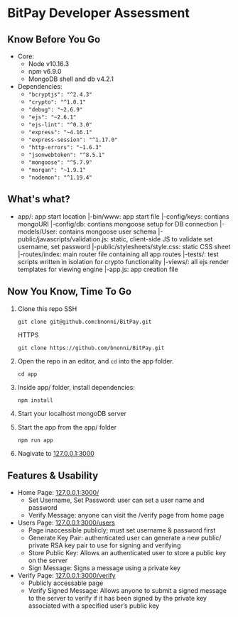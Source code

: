 # BitPay Developer Assessment
## Know Before You Go
* Core:
   - Node v10.16.3
   - npm v6.9.0
   - MongoDB shell and db v4.2.1
* Dependencies:
   - `"bcryptjs": "^2.4.3"`
   - `"crypto": "^1.0.1"`
   - `"debug": "~2.6.9"`
   - `"ejs": "~2.6.1"`
   - `"ejs-lint": "^0.3.0"`
   - `"express": "~4.16.1"`
   - `"express-session": "^1.17.0"`
   - `"http-errors": "~1.6.3"`
   - `"jsonwebtoken": "^8.5.1"`
   - `"mongoose": "^5.7.9"`
   - `"morgan": "~1.9.1"`
   - `"nodemon": "^1.19.4"`

## What's what?
* app/: app start location
   |-bin/www: app start file
   |-config/keys: contians mongoURI
   |-config/db: contians mongoose setup for DB connection
   |-models/User: contains mongoose user schema
   |-public/javascripts/validation.js: static, client-side JS to validate set username, set password
   |-public/stylesheets/style.css: static CSS sheet
   |-routes/index: main router file containing all app routes
   |-tests/: test scripts written in isolation for crypto functionality
   |-views/: all ejs render templates for viewing engine
   |-app.js: app creation file

## Now You Know, Time To Go
1. Clone this repo
   SSH
   ```
   git clone git@github.com:bnonni/BitPay.git
   ```
   HTTPS
   ```
   git clone https://github.com/bnonni/BitPay.git
   ```

2. Open the repo in an editor, and `cd` into the app folder. 
   ```
   cd app
   ```

3. Inside app/ folder, install dependencies:
   ```
   npm install
   ```

4. Start your localhost mongoDB server

5. Start the app from the app/ folder 
   ```
   npm run app
   ```

6. Nagivate to [127.0.0.1:3000](http://127.0.0.1:3000)

## Features & Usability
* Home Page: [127.0.0.1:3000/](http://127.0.0.1:3000/)
   - Set Username, Set Password: user can set a user name and password
   - Verify Message: anyone can visit the /verify page from home page
* Users Page: [127.0.0.1:3000/users](http://127.0.0.1:3000/users)
   - Page inaccessible publicly; must set username & password first
   - Generate Key Pair: authenticated user can generate a new public/ private RSA key pair to use for signing and verifying
   - Store Public Key: Allows an authenticated user to store a public key on the server
   - Sign Message: Signs a message using a private key
* Verify Page: [127.0.0.1:3000/verify](http://127.0.0.1:3000/verify)
   - Publicly accessable page
   - Verify Signed Message: Allows anyone to submit a signed message to the server to verify if it has been signed by the private key associated with a specified user’s public key




